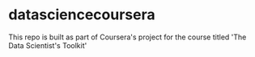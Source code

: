 # datasciencecoursera
This repo is built as part of Coursera's project for the course titled 'The Data Scientist's Toolkit'
